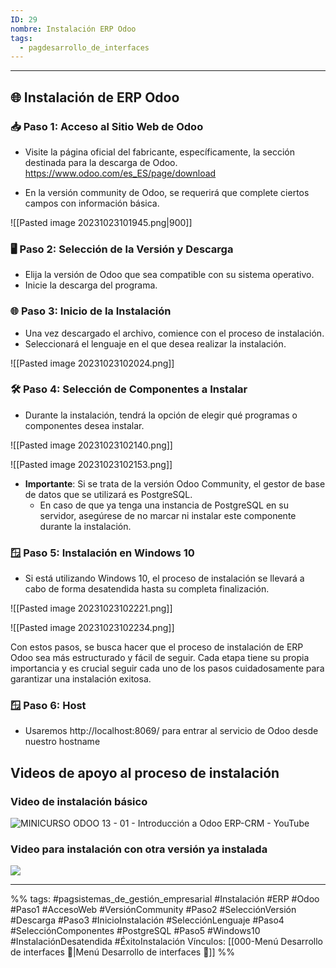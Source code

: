 ```yaml
---
ID: 29
nombre: Instalación ERP Odoo
tags:
  - pagdesarrollo_de_interfaces
---
```

___
## 🌐 Instalación de ERP Odoo 

### 📥 Paso 1: Acceso al Sitio Web de Odoo
- Visite la página oficial del fabricante, específicamente, la sección destinada para la descarga de Odoo.
https://www.odoo.com/es_ES/page/download

- En la versión community de Odoo, se requerirá que complete ciertos campos con información básica.

![[Pasted image 20231023101945.png|900]]

### 🖥️ Paso 2: Selección de la Versión y Descarga
- Elija la versión de Odoo que sea compatible con su sistema operativo.
- Inicie la descarga del programa.

### 🌐 Paso 3: Inicio de la Instalación
- Una vez descargado el archivo, comience con el proceso de instalación.
- Seleccionará el lenguaje en el que desea realizar la instalación.

![[Pasted image 20231023102024.png]]

### 🛠️ Paso 4: Selección de Componentes a Instalar
- Durante la instalación, tendrá la opción de elegir qué programas o componentes desea instalar.

![[Pasted image 20231023102140.png]]

![[Pasted image 20231023102153.png]]

- **Importante**: Si se trata de la versión Odoo Community, el gestor de base de datos que se utilizará es PostgreSQL.
    - En caso de que ya tenga una instancia de PostgreSQL en su servidor, asegúrese de no marcar ni instalar este componente durante la instalación.

### 🪟 Paso 5: Instalación en Windows 10
- Si está utilizando Windows 10, el proceso de instalación se llevará a cabo de forma desatendida hasta su completa finalización.

![[Pasted image 20231023102221.png]]

![[Pasted image 20231023102234.png]]

Con estos pasos, se busca hacer que el proceso de instalación de ERP Odoo sea más estructurado y fácil de seguir. Cada etapa tiene su propia importancia y es crucial seguir cada uno de los pasos cuidadosamente para garantizar una instalación exitosa.

### 🪟 Paso 6: Host

- Usaremos http://localhost:8069/ para entrar al servicio de Odoo desde nuestro hostname

## Videos de apoyo al proceso de instalación

### Video de instalación básico
![MINICURSO ODOO 13 - 01 - Introducción a Odoo ERP-CRM - YouTube](https://www.youtube.com/watch?v=zoOK4vVLvk4)

### Video para instalación con otra versión ya instalada
![](https://www.youtube.com/watch?v=vWpt04tzfYI)

___
%%
tags:  #pagsistemas_de_gestión_empresarial  #Instalación #ERP #Odoo #Paso1 #AccesoWeb #VersiónCommunity #Paso2 #SelecciónVersión #Descarga #Paso3 #InicioInstalación #SelecciónLenguaje #Paso4 #SelecciónComponentes #PostgreSQL #Paso5 #Windows10 #InstalaciónDesatendida #ÉxitoInstalación
Vínculos: [[000-Menú Desarrollo de interfaces 📃|Menú Desarrollo de interfaces 📃]]
%%